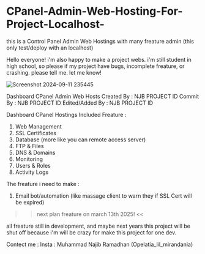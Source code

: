 # CPanel-Admin-Web-Hosting-For-Project-Localhost-
this is a Control Panel Admin Web Hostings with many freature admin (this only test/deploy with an localhost)

Hello everyone! i'm also happy to make a project webs. i'm still student in high school, so please if my project have bugs, incomplete freature, or crashing. please tell me. let me know!

![Screenshot 2024-09-11 235445](https://github.com/user-attachments/assets/05d7fada-e0fc-41e5-b179-92ecee2a6c36)

Dashboard CPanel Admin Web Hosts
Created By : NJB PROJECT ID
Commit By : NJB PROJECT ID
Edited/Added By : NJB PROJECT ID

Dashboard CPanel Hostings Included Freature :
1. Web Management
2. SSL Certificates
3. Database (more like you can remote access server)
4. FTP & Files
5. DNS & Domains
6. Monitoring
7. Users & Roles
8. Activity Logs

The freature i need to make :
1. Email bot/automation (like massage client to warn they if SSL Cert will be expired)
>> next plan freature on march 13th 2025! <<

all freature still in development, and maybe next years this project will be shut off because i'm will be crazy for make this project for one dev.

Contect me : 
Insta : Muhammad Najib Ramadhan (Opelatia_lil_mirandania)
